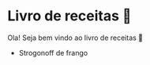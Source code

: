 # Livro de receitas :book:

Ola! Seja bem vindo ao livro de receitas :man_with_gua_pi_mao:

- Strogonoff de frango
